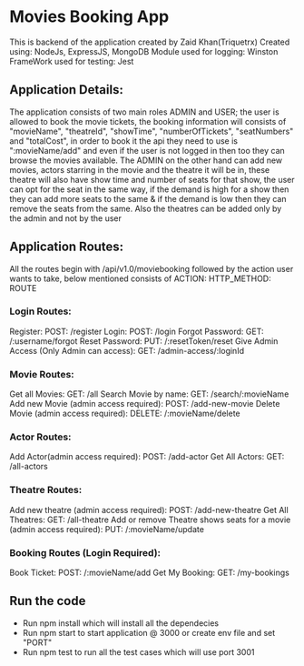 # Movies Booking App

This is backend of the application created by Zaid Khan(Triquetrx)
Created using: NodeJs, ExpressJS, MongoDB
Module used for logging: Winston
FrameWork used for testing: Jest

## Application Details:

The application consists of two main roles ADMIN and USER; the user is allowed to book the movie tickets, the booking information will consists of "movieName", "theatreId", "showTime", "numberOfTickets", "seatNumbers" and "totalCost", in order to book it the api they need to use is ":movieName/add" and even if the user is not logged in then too they can browse the movies available.
The ADMIN on the other hand can add new movies, actors starring in the movie and the theatre it will be in, these theatre will also have show time and number of seats for that show, the user can opt for the seat in the same way, if the demand is high for a show then they can add more seats to the same & if the demand is low then they can remove the seats from the same. Also the theatres can be added only by the admin and not by the user

## Application Routes:

All the routes begin with /api/v1.0/moviebooking followed by the action user wants to take, below mentioned consists of ACTION: HTTP_METHOD: ROUTE

### Login Routes:

Register: POST: /register
Login: POST: /login
Forgot Password: GET: /:username/forgot
Reset Password: PUT: /:resetToken/reset
Give Admin Access (Only Admin can access): GET: /admin-access/:loginId

### Movie Routes:

Get all Movies: GET: /all
Search Movie by name: GET: /search/:movieName
Add new Movie (admin access required): POST: /add-new-movie
Delete Movie (admin access required): DELETE: /:movieName/delete

### Actor Routes:

Add Actor(admin access required): POST: /add-actor
Get All Actors: GET: /all-actors

### Theatre Routes:

Add new theatre (admin access required): POST: /add-new-theatre
Get All Theatres: GET: /all-theatre
Add or remove Theatre shows seats for a movie (admin access required): PUT: /:movieName/update

### Booking Routes (Login Required):

Book Ticket: POST: /:movieName/add
Get My Booking: GET: /my-bookings

## Run the code

- Run npm install which will install all the dependecies
- Run npm start to start application @ 3000 or create env file and set "PORT"
- Run npm test to run all the test cases which will use port 3001
